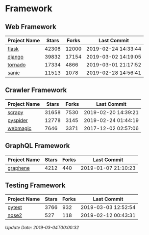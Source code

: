 # Framework

## Web Framework

| Project Name | Stars | Forks | Last Commit |
| ------------ | ----- | ----- | ----------- |
| [flask](https://github.com/pallets/flask) | 42308 | 12000 | 2019-02-24 14:33:44 |
| [django](https://github.com/django/django) | 39832 | 17154 | 2019-03-02 14:19:05 |
| [tornado](https://github.com/tornadoweb/tornado) | 17334 | 4866 | 2019-03-01 21:17:52 |
| [sanic](https://github.com/huge-success/sanic) | 11513 | 1078 | 2019-02-28 14:56:41 |

## Crawler Framework

| Project Name | Stars | Forks | Last Commit |
| ------------ | ----- | ----- | ----------- |
| [scrapy](https://github.com/scrapy/scrapy) | 31658 | 7530 | 2019-02-20 14:39:21 |
| [pyspider](https://github.com/binux/pyspider) | 12778 | 3145 | 2019-02-24 01:44:19 |
| [webmagic](https://github.com/code4craft/webmagic) | 7646 | 3371 | 2017-12-02 02:57:06 |

## GraphQL Framework

| Project Name | Stars | Forks | Last Commit |
| ------------ | ----- | ----- | ----------- |
| [graphene](https://github.com/graphql-python/graphene) | 4212 | 440 | 2019-01-07 21:10:23 |

## Testing Framework

| Project Name | Stars | Forks | Last Commit |
| ------------ | ----- | ----- | ----------- |
| [pytest](https://github.com/pytest-dev/pytest) | 3766 | 932 | 2019-03-03 12:52:54 |
| [nose2](https://github.com/nose-devs/nose2) | 527 | 118 | 2019-02-12 00:43:31 |

*Update Date: 2019-03-04T00:00:32*